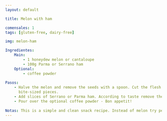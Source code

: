 ```yaml
---
layout: default

title: Melon with ham

comensales: 1
tags: [gluten-free, dairy-free]

img: melon-ham

Ingredientes:
    Main:
        - 1 honeydew melon or cantaloupe
        - 100g Parma or Serrano ham
    Optional:
        - coffee powder
        
Pasos:
    - Halve the melon and remove the seeds with a spoon. Cut the flesh into
      bite-sized pieces.
    - Add slices of Serrano or Parma ham. According to taste remove the fat.
    - Pour over the optional coffee powder - Bon appetit!
 
Notas: This is a simple and clean snack recipe. Instead of melon try peaches. 
---
```


